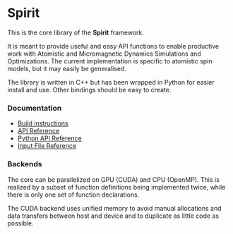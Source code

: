 Spirit
=============

This is the core library of the **Spirit** framework.

It is meant to provide useful and easy API functions to enable productive work
with Atomistic and Micromagnetic Dynamics Simulations and Optimizations.
The current implementation is specific to atomistic spin models, but it may
easily be generalised.

The library is written in C++ but has been wrapped in Python for easier install and use.
Other bindings should be easy to create.

### Documentation
* [Build instructions](docs/BUILD.md)
* [API Reference](docs/API.md)
* [Python API Reference](docs/API_Python.md)
* [Input File Reference](docs/INPUT.md)

### Backends
The core can be parallelized on GPU (CUDA) and CPU (OpenMP). This is realized by
a subset of function definitions being implemented twice, while there is only
one set of function declarations.

The CUDA backend uses unified memory to avoid manual allocations and data transfers
between host and device and to duplicate as little code as possible.
